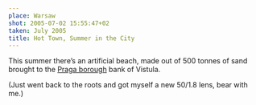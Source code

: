 ```yaml
---
place: Warsaw
shot: 2005-07-02 15:55:47+02
taken: July 2005
title: Hot Town, Summer in the City
---
```


This summer there’s an artificial beach, made out of 500 tonnes of sand brought to the [Praga borough](http://en.wikipedia.org/wiki/Praga) bank of Vistula.

(Just went back to the roots and got myself a new 50/1.8 lens, bear with me.)
